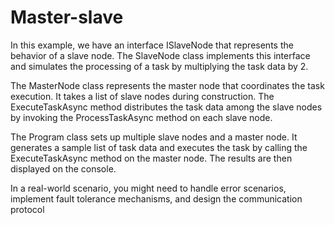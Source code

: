 # Master-slave

In this example, we have an interface ISlaveNode that represents the behavior of a slave node. The SlaveNode class implements this interface and simulates the processing of a task by multiplying the task data by 2.

The MasterNode class represents the master node that coordinates the task execution. It takes a list of slave nodes during construction. The ExecuteTaskAsync method distributes the task data among the slave nodes by invoking the ProcessTaskAsync method on each slave node.

The Program class sets up multiple slave nodes and a master node. It generates a sample list of task data and executes the task by calling the ExecuteTaskAsync method on the master node. The results are then displayed on the console.

In a real-world scenario, you might need to handle error scenarios, implement fault tolerance mechanisms, and design the communication protocol
